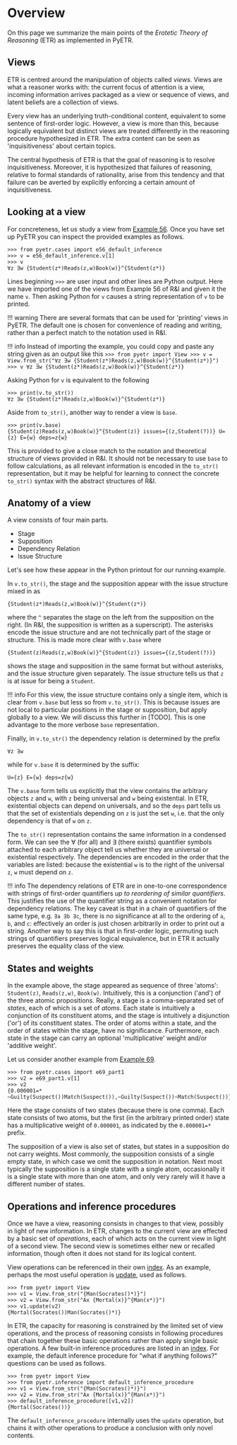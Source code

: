 # Overview

On this page we summarize the main points of the *Erotetic Theory of Reasoning* (ETR) as implemented in PyETR.

## Views

ETR is centred around the manipulation of objects called *views*.
Views are what a reasoner works with: the current focus of attention is a view, incoming information arrives packaged as a view or sequence of views, and latent beliefs are a collection of views.

Every view has an underlying truth-conditional content, equivalent to some sentence of first-order logic.
However, a view is more than this, because logically equivalent but distinct views are treated differently in the reasoning procedure hypothesized in ETR.
The extra content can be seen as 'inquisitiveness' about certain topics.

The central hypothesis of ETR is that the goal of reasoning is to resolve inquisitiveness.
Moreover, it is hypothesized that failures of reasoning, relative to formal standards of rationality, arise from this tendency and that failure can be averted by explicitly enforcing a certain amount of inquisitiveness.

## Looking at a view

For concreteness, let us study a view from [Example 56](../reference/case_index.md#e56_default_inference). Once you have set up PyETR you can inspect the provided examples as follows.
```
>>> from pyetr.cases import e56_default_inference
>>> v = e56_default_inference.v[1]
>>> v
∀z ∃w {Student(z*)Reads(z,w)Book(w)}^{Student(z*)}
```
Lines beginning `>>>` are user input and other lines are Python output.
Here we have imported one of the views from Example 56 of R&I and given it the name `v`.
Then asking Python for `v` causes a string representation of `v` to be printed.

!!! warning
    There are several formats that can be used for 'printing' views in PyETR. The default one is chosen for convenience of reading and writing, rather than a perfect match to the notation used in R&I.

!!! info
    Instead of importing the example, you could copy and paste any string given as an output like this
    ```
    >>> from pyetr import View
    >>> v = View.from_str("∀z ∃w {Student(z*)Reads(z,w)Book(w)}^{Student(z*)}")
    >>> v
    ∀z ∃w {Student(z*)Reads(z,w)Book(w)}^{Student(z*)}
    ```

Asking Python for `v` is equivalent to the following
```
>>> print(v.to_str())
∀z ∃w {Student(z*)Reads(z,w)Book(w)}^{Student(z*)}
```
Aside from `to_str()`, another way to render a view is `base`.
```
>>> print(v.base)
{Student(z)Reads(z,w)Book(w)}^{Student(z)} issues={(z,Student(?))} U={z} E={w} deps=z{w}
```
This is provided to give a close match to the notation and theoretical structure of views provided in R&I. It should not be necessary to use `base` to follow calculations, as all relevant information is encoded in the `to_str()` representation, but it may be helpful for learning to connect the concrete `to_str()` syntax with the abstract structures of R&I.

## Anatomy of a view

A view consists of four main parts.

- Stage
- Supposition
- Dependency Relation
- Issue Structure

Let's see how these appear in the Python printout for our running example.

In `v.to_str()`, the stage and the supposition appear with the issue structure mixed in as
```
{Student(z*)Reads(z,w)Book(w)}^{Student(z*)}
```
where the `^` separates the stage on the left from the supposition on the right.
(In R&I, the supposition is written as a superscript).
The asterisks encode the issue structure and are not technically part of the stage or structure.
This is made more clear with `v.base` where
```
{Student(z)Reads(z,w)Book(w)}^{Student(z)} issues={(z,Student(?))}
```
shows the stage and supposition in the same format but without asterisks, and the issue structure given separately.
The issue structure tells us that `z` is at issue for being a `Student`.

!!! info
    For this view, the issue structure contains only a single item, which is clear from `v.base` but less so from `v.to_str()`.
    This is because issues are not local to particular positions in the stage or supposition, but apply globally to a view.
    We will discuss this further in [TODO].
    This is one advantage to the more verbose `base` representation.

Finally, in `v.to_str()` the dependency relation is determined by the prefix
```
∀z ∃w
```
while for `v.base` it is determined by the suffix:
```
U={z} E={w} deps=z{w}
```

The `v.base` form tells us explicitly that the view contains the arbitrary objects `z` and `w`, with `z` being universal and `w` being existential.
In ETR, existential objects can depend on universals, and so the `deps` part tells us that the set of existentials depending on `z` is just the set `w`, i.e. that the only dependency is that of `w` on `z`.

The `to_str()` representation contains the same information in a condensed form.
We can see the ∀ (for all) and ∃ (there exists) quantifier symbols attached to each arbitrary object tell us whether they are universal or existential respectively.
The dependencies are encoded in the order that the variables are listed: because the existential `w` is to the right of the universal `z`, `w` must depend on `z`.

!!! info
    The dependency relations of ETR are in one-to-one correspondence with strings of first-order quantifiers *up to reordering of similar quantifiers*.
    This justifies the use of the quantifier string as a convenient notation for dependency relations.
    The key caveat is that in a chain of quantifiers of the same type, e.g. `∃a ∃b ∃c`, there is no significance at all to the ordering of `a`, `b`, and `c`: effectively an order is just chosen arbitrarily in order to print out a string.
    Another way to say this is that in first-order logic, permuting such strings of quantifiers preserves logical equivalence, but in ETR it actually preserves the equality class of the view.

## States and weights

In the example above, the stage appeared as sequence of three 'atoms': `Student(z)`, `Reads(z,w)`, `Book(w)`.
Intuitively, this is a conjunction ('and') of the three atomic propositions.
Really, a stage is a comma-separated set of *states*, each of which is a set of *atoms*.
Each state is intuitively a conjunction of its constituent atoms, and the stage is intuitively a disjunction ('or') of its constituent states.
The order of atoms within a state, and the order of states within the stage, have no significance.
Furthermore, each state in the stage can carry an optional 'multiplicative' weight and/or 'additive weight'.

Let us consider another example from [Example 69](../reference/case_index.md#e69_part1).
```
>>> from pyetr.cases import e69_part1
>>> v2 = e69_part1.v[1]
>>> v2
{0.000001=* ~Guilty(Suspect())Match(Suspect()),~Guilty(Suspect())~Match(Suspect())}^{~Guilty(Suspect())}
```
Here the stage consists of two states (because there is one comma).
Each state consists of two atoms, but the first (in the arbitrary printed order) state has a multiplicative weight of `0.000001`, as indicated by the `0.000001=*` prefix.

The supposition of a view is also set of states, but states in a supposition do not carry weights.
Most commonly, the supposition consists of a single empty state, in which case we omit the supposition in notation.
Next most typically the supposition is a single state with a single atom, occasionally it is a single state with more than one atom, and only very rarely will it have a different number of states.

## Operations and inference procedures

Once we have a view, reasoning consists in changes to that view, possibly in light of new information.
In ETR, changes to the current view are effected by a basic set of *operations*, each of which acts on the current view in light of a second view.
The second view is sometimes either new or recalled information, though often it does not stand for its logical content.

View operations can be referenced in their own [index](../reference/view_methods.md).
As an example, perhaps the most useful operation is [update](../reference/view_methods.md#update), used as follows.
```
>>> from pyetr import View
>>> v1 = View.from_str("{Man(Socrates()*)}")
>>> v2 = View.from_str("Ax {Mortal(x)}^{Man(x*)}")
>>> v1.update(v2)
{Mortal(Socrates())Man(Socrates()*)}
```

In ETR, the capacity for reasoning is constrained by the limited set of view operations, and the process of reasoning consists in following procedures that chain together these basic operations rather than apply single basic operations.
A few built-in inference procedures are listed in an [index](../reference/inference_index.md).
For example, the default inference procedure for "what if anything follows?" questions can be used as follows.
```
>>> from pyetr import View
>>> from pyetr.inference import default_inference_procedure
>>> v1 = View.from_str("{Man(Socrates()*)}")
>>> v2 = View.from_str("Ax {Mortal(x)}^{Man(x*)}")
>>> default_inference_procedure([v1,v2])
{Mortal(Socrates())}
```
The `default_inference_procedure` internally uses the `update` operation, but chains it with other operations to produce a conclusion with only novel contents.
